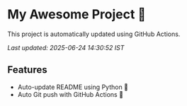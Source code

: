 # My Awesome Project 🚀

This project is automatically updated using GitHub Actions.

_Last updated: 2025-06-24 14:30:52 IST_

## Features
- Auto-update README using Python 🐍
- Auto Git push with GitHub Actions 🤖
